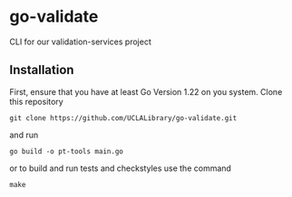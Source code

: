 # go-validate
CLI for our validation-services project

## Installation

First, ensure that you have at least Go Version 1.22 on you system. Clone this repository

    git clone https://github.com/UCLALibrary/go-validate.git

and run 

    go build -o pt-tools main.go

or to build and run tests and checkstyles use the command 
    
    make
